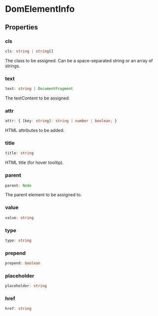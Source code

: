 # DomElementInfo

## Properties

### cls

```ts
cls: string | string[]
```

The class to be assigned. Can be a space-separated string or an array of strings.

### text

```ts
text: string | DocumentFragment
```

The textContent to be assigned.

### attr

```ts
attr: { [key: string]: string | number | boolean; }
```

HTML attributes to be added.

### title

```ts
title: string
```

HTML title (for hover tooltip).

### parent

```ts
parent: Node
```

The parent element to be assigned to.

### value

```ts
value: string
```

### type

```ts
type: string
```

### prepend

```ts
prepend: boolean
```

### placeholder

```ts
placeholder: string
```

### href

```ts
href: string
```
